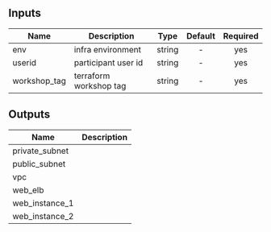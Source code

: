 
## Inputs

| Name | Description | Type | Default | Required |
|------|-------------|:----:|:-----:|:-----:|
| env | infra environment | string | - | yes |
| userid | participant user id | string | - | yes |
| workshop_tag | terraform workshop tag | string | - | yes |

## Outputs

| Name | Description |
|------|-------------|
| private_subnet |  |
| public_subnet |  |
| vpc |  |
| web_elb |  |
| web_instance_1 |  |
| web_instance_2 |  |

